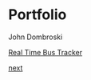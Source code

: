 # Portfolio
John Dombroski

<a href="https://johndombroski.github.io/RealTimeBusTracker">Real Time Bus Tracker</a>

<a href="https://johndombroski.github.io/RealTimeBusTracker/"> next </a>

